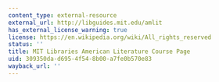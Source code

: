 ```yaml
---
content_type: external-resource
external_url: http://libguides.mit.edu/amlit
has_external_license_warning: true
license: https://en.wikipedia.org/wiki/All_rights_reserved
status: ''
title: MIT Libraries American Literature Course Page
uid: 309350da-d695-4f54-8b00-a7fe0b570e83
wayback_url: ''
---
```

